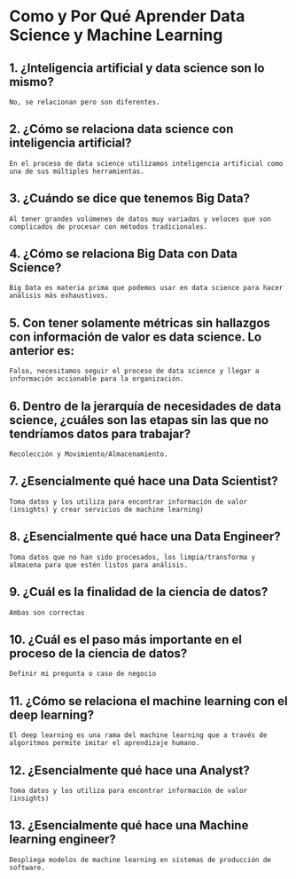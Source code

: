 # Como y Por Qué Aprender Data Science y Machine Learning

## 1. ¿Inteligencia artificial y data science son lo mismo?
    No, se relacionan pero son diferentes.

## 2. ¿Cómo se relaciona data science con inteligencia artificial?
    En el proceso de data science utilizamos inteligencia artificial como una de sus múltiples herramientas.

## 3. ¿Cuándo se dice que tenemos Big Data?
    Al tener grandes volúmenes de datos muy variados y veloces que son complicados de procesar con métodos tradicionales.

## 4. ¿Cómo se relaciona Big Data con Data Science?
    Big Data es materia prima que podemos usar en data science para hacer análisis más exhaustivos.

## 5. Con tener solamente métricas sin hallazgos con información de valor es data science. Lo anterior es:
    Falso, necesitamos seguir el proceso de data science y llegar a información accionable para la organización.

## 6. Dentro de la jerarquía de necesidades de data science, ¿cuáles son las etapas sin las que no tendríamos datos para trabajar?
    Recolección y Movimiento/Almacenamiento.

## 7. ¿Esencialmente qué hace una Data Scientist?
    Toma datos y los utiliza para encontrar información de valor (insights) y crear servicios de machine learning)

## 8. ¿Esencialmente qué hace una **Data Engineer**?
    Toma datos que no han sido procesados, los limpia/transforma y almacena para que estén listos para análisis.

## 9. ¿Cuál es la finalidad de la ciencia de datos?
    Ambas son correctas

## 10. ¿Cuál es el paso más importante en el proceso de la ciencia de datos?
    Definir mi pregunta o caso de negocio

## 11. ¿Cómo se relaciona el machine learning con el deep learning?
    El deep learning es una rama del machine learning que a través de algoritmos permite imitar el aprendizaje humano.

## 12. ¿Esencialmente qué hace una Analyst?
    Toma datos y los utiliza para encontrar información de valor (insights)

## 13. ¿Esencialmente qué hace una Machine learning engineer?
    Despliega modelos de machine learning en sistemas de producción de software.


